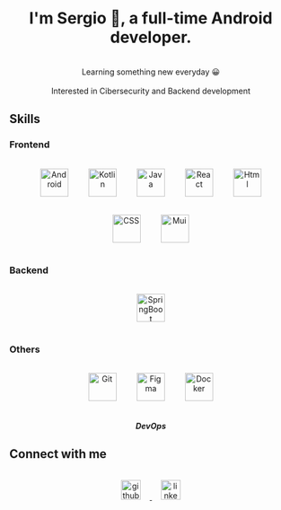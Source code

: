 # <div align="center">I'm Sergio 👋, a full-time Android developer.</div>

<br/>

<div align="center">
    Learning something new everyday 😀
    <br/><br/>
    Interested in Cibersecurity and Backend development
</div>

## Skills

### Frontend

<div align="center">  
    <img style="margin: 16px" src="https://upload.wikimedia.org/wikipedia/commons/thumb/e/e0/Android_robot_%282014-2019%29.svg/1024px-Android_robot_%282014-2019%29.svg.png" alt="Android" height="50" />
    <img style="margin: 16px" src="https://upload.wikimedia.org/wikipedia/commons/7/74/Kotlin_Icon.png" alt="Kotlin" height="50" />
    <img style="margin: 16px" src="https://upload.wikimedia.org/wikipedia/en/thumb/3/30/Java_programming_language_logo.svg/800px-Java_programming_language_logo.svg.png" alt="Java" height="50" />
    <img style="margin: 16px" src="https://upload.wikimedia.org/wikipedia/commons/thumb/a/a7/React-icon.svg/2300px-React-icon.svg.png" alt="React" height="50" />
    <img style="margin: 16px" src="https://upload.wikimedia.org/wikipedia/commons/3/38/HTML5_Badge.svg" alt="Html" height="50" />
    <img style="margin: 16px" src="https://upload.wikimedia.org/wikipedia/commons/6/62/CSS3_logo.svg" alt="CSS" height="50" />
    <img style="margin: 16px" src="https://upload.wikimedia.org/wikipedia/commons/6/6a/JavaScript-logo.png" alt="Mui" height="50" />
</div>

### Backend

<div align="center">  
    <img style="margin: 16px" src="https://upload.wikimedia.org/wikipedia/commons/thumb/4/44/Spring_Framework_Logo_2018.svg/2560px-Spring_Framework_Logo_2018.svg.png" alt="SpringBoot" height="50" />
</div>

### Others

<div align="center">  
    <img style="margin: 16px" src="https://upload.wikimedia.org/wikipedia/commons/thumb/3/3f/Git_icon.svg/1200px-Git_icon.svg.png" alt="Git" height="50" />
    <img style="margin: 16px" src="https://upload.wikimedia.org/wikipedia/commons/3/33/Figma-logo.svg" alt="Figma" height="50" />
    <img style="margin: 16px" src="https://upload.wikimedia.org/wikipedia/commons/e/ea/Docker_%28container_engine%29_logo_%28cropped%29.png" alt="Docker" height="50" />
    <h5 style="margin: 16px height:50px">DevOps</h5> 
</div>

## Connect with me

<div align="center">
    <a href="https://github.com/sergiomarmu">
        <img style="margin: 16px" src=https://upload.wikimedia.org/wikipedia/commons/c/c2/GitHub_Invertocat_Logo.svg alt=github height="35" />
    </a>
    <a href="https://linkedin.com/in/sergio-martinez-mulero">
        <img style="margin: 16px" src=https://upload.wikimedia.org/wikipedia/commons/thumb/f/f8/LinkedIn_icon_circle.svg/800px-LinkedIn_icon_circle.svg.png alt=linkedin height="35"  />
    </a>  
</div>
